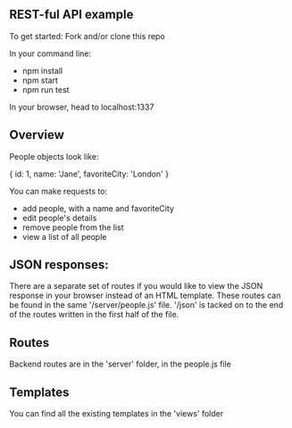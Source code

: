 REST-ful API example
---------
To get started:
Fork and/or clone this repo

In your command line:

* npm install
* npm start
* npm run test

In your browser, head to localhost:1337

Overview
---------
People objects look like:

  {
    id: 1,
    name: 'Jane',
    favoriteCity: 'London'
  }

You can make requests to:

* add people, with a name and favoriteCity
* edit people's details
* remove people from the list
* view a list of all people

JSON responses:
---------
There are a separate set of routes if you would like to view the JSON response in your browser instead of an HTML template. These routes can be found in the same '/server/people.js' file. '/json' is tacked on to the end of the routes written in the first half of the file.

Routes
---------
Backend routes are in the 'server' folder, in the people.js file

Templates
---------
You can find all the existing templates in the 'views' folder


